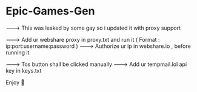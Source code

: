 # Epic-Games-Gen

---> This was leaked by some gay so i updated it with proxy support

---> Add ur webshare proxy in proxy.txt and run it ( Format : ip:port:username:password )
---> Authorize ur ip in webshare.io , before running it

---> Tos button shall be clicked manually 
---> Add ur tempmail.lol api key in keys.txt

 Enjoy 💙
